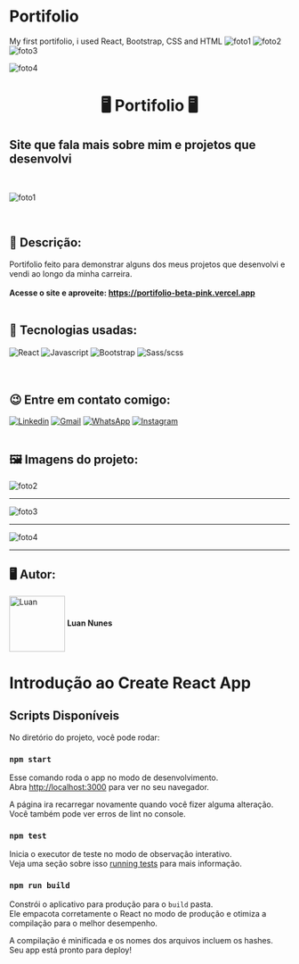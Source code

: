 # Portifolio
 My first portifolio, i used React, Bootstrap, CSS and HTML
![foto1](https://user-images.githubusercontent.com/105875989/196923558-6cff56ae-756f-4793-9c13-190d83879a04.png)
![foto2](https://user-images.githubusercontent.com/105875989/196923572-7228eb49-d980-4d52-909a-1c35e41fc9c2.png)
![foto3](https://user-images.githubusercontent.com/105875989/196923577-62e7263c-5ee8-4770-a025-1391c0f9a9e2.png)

![foto4](https://user-images.githubusercontent.com/105875989/196923770-7a294eb8-9e7d-4937-a4c1-8e72c8fc951a.png)







<h1 align="center">🖥️ Portifolio 🖥️</h1>
<h2>Site que fala mais sobre mim e projetos que desenvolvi</h2> 


<br>

![foto1](https://user-images.githubusercontent.com/105875989/196923558-6cff56ae-756f-4793-9c13-190d83879a04.png)

<br>

<h2><strong> 📝 Descrição:</strong></h2>    

Portifolio feito para demonstrar alguns dos meus projetos que desenvolvi e vendi ao longo da minha carreira. <br><br>
<strong>Acesse o site e aproveite: https://portifolio-beta-pink.vercel.app </strong>
<br>
<br>
<h2><strong>🚀 Tecnologias usadas:</strong></h2>   

<div style='display:inline_block;'>
  <img align='center' alt='React' src='https://img.shields.io/badge/React-20232A?style=for-the-badge&logo=react&logoColor=61DAFB'/>
  <img align='center' alt='Javascript' src='https://img.shields.io/badge/JavaScript-F7DF1E?style=for-the-badge&logo=javascript&logoColor=black'/>
  <img align='center' alt='Bootstrap' src='https://img.shields.io/badge/Bootstrap-563D7C?style=for-the-badge&logo=bootstrap&logoColor=white'/>
  <img align='center' alt='Sass/scss' src='https://img.shields.io/badge/Sass-CC6699?style=for-the-badge&logo=sass&logoColor=white'/>
</div>
<br><br>

<h2><strong>😉 Entre em contato comigo:</strong></h2>   

[![Linkedin](https://img.shields.io/badge/LinkedIn-0077B5?style=for-the-badge&logo=linkedin&logoColor=white)](https://www.linkedin.com/in/luan-nunes-esbaltar/)
[![Gmail](https://img.shields.io/badge/Gmail-D14836?style=for-the-badge&logo=gmail&logoColor=white)](mailto:nunesesbaltar.luan02@gmail.com)
[![WhatsApp](https://img.shields.io/badge/WhatsApp-25D366?style=for-the-badge&logo=whatsapp&logoColor=white)](https://api.whatsapp.com/send?phone=5561984653761&text=Ol%C3%A1%20Luan%2C%20tudo%20bem%3F)
[![Instagram](https://img.shields.io/badge/Instagram-E4405F?style=for-the-badge&logo=instagram&logoColor=white)](https://www.instagram.com/luan_nunees/)
<br>
<br>

<h2><strong> 🖼️ Imagens do projeto:</strong></h2> 

![foto2](https://user-images.githubusercontent.com/105875989/196923572-7228eb49-d980-4d52-909a-1c35e41fc9c2.png)
<hr>

![foto3](https://user-images.githubusercontent.com/105875989/196923577-62e7263c-5ee8-4770-a025-1391c0f9a9e2.png)
<hr>

![foto4](https://user-images.githubusercontent.com/105875989/196923770-7a294eb8-9e7d-4937-a4c1-8e72c8fc951a.png)
<hr>

<h2><strong>🖥️ Autor:</strong></h2>   

<img align='center' style="width:100px; height: 100px;" alt='Luan' src='https://user-images.githubusercontent.com/105875989/202720555-79b37083-a2e8-47d6-8d43-5003323b22ff.jpeg'/>  
<strong>Luan Nunes</strong> 


# Introdução ao Create React App

## Scripts Disponíveis

No diretório do projeto, você pode rodar:

### `npm start`

Esse comando roda o app no modo de desenvolvimento.\
Abra [http://localhost:3000](http://localhost:3000) para ver no seu navegador.

A página ira recarregar novamente quando você fizer alguma alteração.\
Você também pode ver erros de lint no console.

### `npm test`

Inicia o executor de teste no modo de observação interativo.\
Veja uma seção sobre isso [running tests](https://facebook.github.io/create-react-app/docs/running-tests) para mais informação.

### `npm run build`

Constrói o aplicativo para produção para o `build` pasta.\
Ele empacota corretamente o React no modo de produção e otimiza a compilação para o melhor desempenho.

A compilação é minificada e os nomes dos arquivos incluem os hashes.\
Seu app está pronto para deploy!



